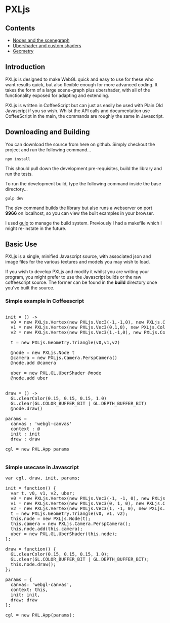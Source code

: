 # PXLjs

## Contents
* [Nodes and the scenegraph](https://github.com/OniDaito/pxljs/blob/master/docs/node.markdown)
* [Ubershader and custom shaders](https://github.com/OniDaito/pxljs/blob/master/docs/shader.markdown)
* [Geometry](https://github.com/OniDaito/pxljs/blob/master/docs/geometry.markdown)

## Introduction

PXLjs is designed to make WebGL quick and easy to use for these who want results quick, but also flexible enough for more advanced coding. It takes the form of a large scene-graph plus ubershader, with all of the functionality exposed for adapting and extending.

PXLjs is written in CoffeeScript but can just as easily be used with Plain Old Javascript if you so wish. Whilst the API calls and documentation use CoffeeScript in the main, the commands are roughly the same in Javascript.

## Downloading and Building

You can download the source from here on github. Simply checkout the project and run the following command...

    npm install

This should pull down the development pre-requisites, build the library and run the tests.  

To run the development build, type the following command inside the base directory...

    gulp dev

The *dev* command builds the library but also runs a webserver on port **9966** on localhost, so you can view the built examples in your browser.

I used [gulp](http://gulpjs.com/) to manage the build system. Previously I had a makefile which I might re-instate in the future.

## Basic Use

PXLjs is a single, minified Javascript source, with associated json and image files for the various textures and models you may wish to load. 

If you wish to develop PXLjs and modify it whilst you are writing your program, you might prefer to use the Javascript builds or the raw coffeescript source. The former can be found in the **build** directory once you've built the source.

### Simple example in Coffeescript
<pre>

init = () ->
  v0 = new PXLjs.Vertex(new PXLjs.Vec3(-1,-1,0), new PXLjs.Colour.RGBA.WHITE())
  v1 = new PXLjs.Vertex(new PXLjs.Vec3(0,1,0), new PXLjs.Colour.RGBA.WHITE())
  v2 = new PXLjs.Vertex(new PXLjs.Vec3(1,-1,0), new PXLjs.Colour.RGBA.WHITE())

  t = new PXLjs.Geometry.Triangle(v0,v1,v2)

  @node = new PXLjs.Node t 
  @camera = new PXLjs.Camera.PerspCamera()
  @node.add @camera

  uber = new PXL.GL.UberShader @node
  @node.add uber


draw = () ->
  GL.clearColor(0.15, 0.15, 0.15, 1.0)
  GL.clear(GL.COLOR_BUFFER_BIT | GL.DEPTH_BUFFER_BIT)
  @node.draw()

params = 
  canvas : 'webgl-canvas'
  context : @
  init : init
  draw : draw

cgl = new PXL.App params

</pre>


### Simple usecase in Javascript


<pre>
var cgl, draw, init, params;

init = function() {
  var t, v0, v1, v2, uber;
  v0 = new PXLjs.Vertex(new PXLjs.Vec3(-1, -1, 0), new PXLjs.Colour.RGBA.WHITE());
  v1 = new PXLjs.Vertex(new PXLjs.Vec3(0, 1, 0), new PXLjs.Colour.RGBA.WHITE());
  v2 = new PXLjs.Vertex(new PXLjs.Vec3(1, -1, 0), new PXLjs.Colour.RGBA.WHITE());
  t = new PXLjs.Geometry.Triangle(v0, v1, v2);
  this.node = new PXLjs.Node(t);
  this.camera = new PXLjs.Camera.PerspCamera();
  this.node.add(this.camera);
  uber = new PXL.GL.UberShader(this.node); 
};

draw = function() {
  GL.clearColor(0.15, 0.15, 0.15, 1.0);
  GL.clear(GL.COLOR_BUFFER_BIT | GL.DEPTH_BUFFER_BIT);
  this.node.draw();
};

params = {
  canvas: 'webgl-canvas',
  context: this,
  init: init,
  draw: draw
};

cgl = new PXL.App(params);
</pre>
